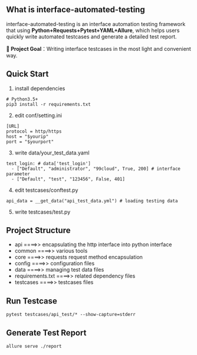## What is interface-automated-testing

interface-automated-testing is an interface automation testing framework that using **Python+Requests+Pytest+YAML+Allure**, which helps users quickly write automated testcases and generate a detailed test report.

**🎯 Project Goal**：Writing interface testcases in the most light and convenient way.


## Quick Start

1. install dependencies
```console
# Python3.5+
pip3 install -r requirements.txt
```

2. edit conf/setting.ini
```console
[URL]
protocol = http/https
host = "$yourip"
port = "$yourport"
```

3. write data/your_test_data.yaml
```console
test_login: # data['test_login']
  - ["Default", "administrator", "99cloud", True, 200] # interface parameter
  - ["Default", "test", "123456", False, 401] 
```

4. edit testcases/conftest.py
```
api_data = __get_data("api_test_data.yml") # loading testing data
```

5. write testcases/test.py


## Project Structure

- api ====>> encapsulating the http interface into python interface
- common ====>> various tools
- core ====>> requests request method encapsulation
- config ====>> configuration files
- data ====>> managing test data files
- requirements.txt ====>> related dependency files
- testcases ====>> testcases files


## Run Testcase

```console
pytest testcases/api_test/* --show-capture=stderr
```


## Generate Test Report

```console
allure serve ./report
```
